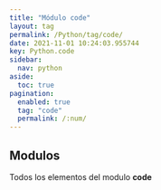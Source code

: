 ```yaml
---
title: "Módulo code"
layout: tag
permalink: /Python/tag/code/
date: 2021-11-01 10:24:03.955744
key: Python.code
sidebar: 
  nav: python
aside: 
  toc: true
pagination: 
  enabled: true
  tag: "code"
  permalink: /:num/
---
```


<h2>Modulos</h2>
Todos los elementos del modulo <strong>code</strong>
